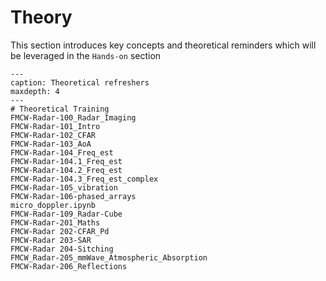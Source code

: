 # Theory

This section introduces key concepts and theoretical reminders which will be leveraged in the `Hands-on` section

```{toctree}
---
caption: Theoretical refreshers
maxdepth: 4
---
# Theoretical Training
FMCW-Radar-100_Radar_Imaging
FMCW-Radar-101_Intro
FMCW-Radar-102_CFAR
FMCW-Radar-103_AoA
FMCW-Radar-104_Freq_est
FMCW-Radar-104.1_Freq_est
FMCW-Radar-104.2_Freq_est
FMCW-Radar-104.3_Freq_est_complex
FMCW-Radar-105_vibration
FMCW-Radar-106-phased_arrays
micro_doppler.ipynb
FMCW-Radar-109_Radar-Cube
FMCW-Radar-201_Maths
FMCW-Radar 202-CFAR_Pd
FMCW-Radar 203-SAR
FMCW-Radar 204-Sitching
FMCW_Radar-205_mmWave_Atmospheric_Absorption
FMCW-Radar-206_Reflections
```
